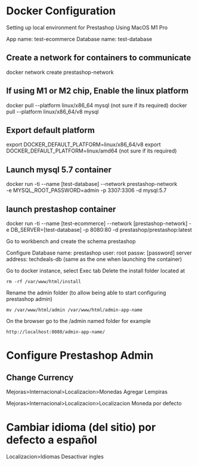 # Docker Configuration

Setting up local environment for Prestashop 
Using MacOS M1 Pro

App name: test-ecommerce
Database name: test-database

## Create a network for containers to communicate
docker network create prestashop-network

## If using M1 or M2 chip, Enable the linux platform
docker pull --platform linux/x86_64 mysql (not sure if its required)
docker pull --platform linux/x86_64/v8 mysql

## Export default platform
export DOCKER_DEFAULT_PLATFORM=linux/x86_64/v8
export DOCKER_DEFAULT_PLATFORM=linux/amd64 (not sure if its required)

## Launch mysql 5.7 container
docker run 
  -ti 
  --name [test-database]
  --network prestashop-network  
  -e MYSQL_ROOT_PASSWORD=admin 
  -p 3307:3306 
  -d mysql:5.7

## launch prestashop container
docker run 
  -ti 
  --name [test-ecommerce]
  --network [prestashop-network]
  -e DB_SERVER=[test-database]
  -p 8080:80 
  -d prestashop/prestashop:latest

Go to workbench and create the schema
prestashop

Configure Database
name: prestashop
user: root
passw: [password]
server address: techdeals-db (same as the one when launching the container)

Go to docker instance, select Exec tab
Delete the install folder located at

    rm -rf /var/www/html/install

Rename the admin folder (to allow being able to start configuring prestashop admin)
  
    mv /var/www/html/admin /var/www/html/admin-app-name

On the browser go to the /admin named folder for example

    http://localhost:8080/admin-app-name/

# Configure Prestashop Admin
## Change Currency
Mejoras>Internacional>Localizacion>Monedas
	Agregar Lempiras

Mejoras>Internacional>Localizacion>Localizacion
	Moneda por defecto

# Cambiar idioma (del sitio) por defecto a español
Localizacion>Idiomas
	Desactivar ingles

